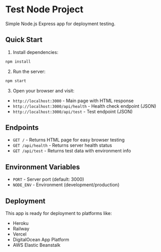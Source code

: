 # Test Node Project

Simple Node.js Express app for deployment testing.

## Quick Start

1. Install dependencies:
```bash
npm install
```

2. Run the server:
```bash
npm start
```

3. Open your browser and visit:
- `http://localhost:3000` - Main page with HTML response
- `http://localhost:3000/api/health` - Health check endpoint (JSON)
- `http://localhost:3000/api/test` - Test endpoint (JSON)

## Endpoints

- `GET /` - Returns HTML page for easy browser testing
- `GET /api/health` - Returns server health status
- `GET /api/test` - Returns test data with environment info

## Environment Variables

- `PORT` - Server port (default: 3000)
- `NODE_ENV` - Environment (development/production)

## Deployment

This app is ready for deployment to platforms like:
- Heroku
- Railway
- Vercel
- DigitalOcean App Platform
- AWS Elastic Beanstalk
